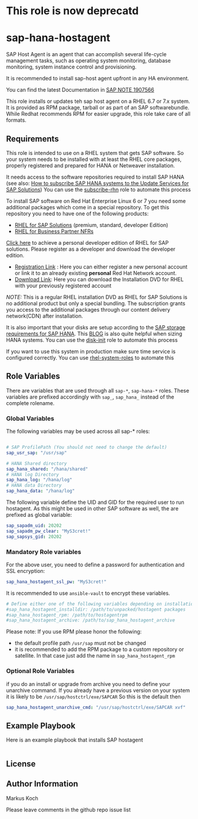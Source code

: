 # This role is now deprecatd


sap-hana-hostagent
==================

SAP Host Agent is an agent that can accomplish several life-cycle management tasks, such as operating system monitoring, database monitoring, system instance control and provisioning.

It is recommended to install sap-host agent upfront in any HA environment.

You can find the latest Documentation in [SAP NOTE 1907566](https://launchpad.support.sap.com/#/notes/1907566)

This role installs or updates teh sap host agent on a RHEL 6.7 or 7.x system. It is provided as RPM package, tarball or as part of an SAP softwarebundle.
While Redhat recommends RPM for easier upgrade, this role take care of all formats.

Requirements
------------

This role is intended to use on a RHEL system that gets SAP software.
So your system needs to be installed with at least the RHEL core packages, properly registered and prepared for HANA or Netweaver installation.

It needs access to the software repositories required to install SAP HANA (see also: [How to subscribe SAP HANA systems to the Update Services for SAP Solutions](https://access.redhat.com/solutions/3075991))
You can use the [subscribe-rhn](https://galaxy.ansible.com/mk-ansible-roles/subscribe-rhn/)  role to automate this process

To install SAP software on Red Hat Enterprise Linux 6 or 7 you need some additional packages which come in a special repository. To get this repository you need to have one
of the following products:

 - [RHEL for SAP Solutions](https://access.redhat.com/solutions/3082481) (premium, standard, developer Edition)
 - [RHEL for Business Partner NFRs](https://partnercenter.redhat.com/NFRPageLayout)

[Click here](https://developers.redhat.com/products/sap/download/) to achieve a personal developer edition of RHEL for SAP solutions. Please register as a developer and download the developer edition.

- [Registration Link](http://developers.redhat.com/register) :
  Here you can either register a new personal account or link it to an already existing
  **personal** Red Hat Network account.
- [Download Link](https://access.redhat.com/downloads/content/69/ver=/rhel---7/7.2/x86_64/product-software):
  Here you can download the Installation DVD for RHEL with your previously registered
  account

*NOTE:* This is a regular RHEL installation DVD as RHEL for SAP Solutions is no additional
 product but only a special bundling. The subscription grants you access to the additional
 packages through our content delivery network(CDN) after installation.

It is also important that your disks are setup according to the [SAP storage requirements for SAP HANA](https://www.sap.com/documents/2015/03/74cdb554-5a7c-0010-82c7-eda71af511fa.html). This [BLOG](https://blogs.sap.com/2017/03/07/the-ultimate-guide-to-effective-sizing-of-sap-hana/) is also quite helpful when sizing HANA systems.
You can use the [disk-init](https://galaxy.ansible.com/mk-ansible-roles/disk-init/)  role to automate this process

If you want to use this system in production make sure time service is configured correctly. You can use [rhel-system-roles](https://access.redhat.com/articles/3050101) to automate this

Role Variables
--------------

There are variables that are used through all `sap-*`, `sap-hana-*` roles. These variables are prefixed accordingly with `sap_`, `sap_hana_` instead of the complete rolename.

### Global Variables

The following variables may be used across all sap-* roles:

```yaml

# SAP ProfilePath (You should not need to change the default)
sap_usr_sap: "/usr/sap"

# HANA Shared directory
sap_hana_shared: "/hana/shared"
# HANA log Directory
sap_hana_log: "/hana/log"
# HANA data Directory
sap_hana_data: "/hana/log"

```

The following variable define the UID and GID for the required user to run hostagent. As this might be used in other SAP software as well, the are prefixed as global variable:
```yaml
sap_sapadm_uid: 20202
sap_sapadm_pw_clear: "MyS3cret!" 
sap_sapsys_gid: 20202
```

### Mandatory Role variables

For the above user, you need to define a password for authentication and SSL encryption:
```yaml
sap_hana_hostagent_ssl_pw: "MyS3cret!"
```
It is recommended to use `ansible-vault` to encrypt these variables.

```yaml
# Define either one of the following variables depending on installation method
#sap_hana_hostagent_installdir: /path/to/unpacked/hostagent packages
#sap_hana_hostagent_rpm: /path/to/hostagentrpm
#sap_hana_hostagent_archive: /path/to/sap_hana_hostagent_archive
```
Please note: If you use RPM please honor the following:
- the default profile path `/usr/sap` must not be changed
- it is recommended to add the RPM package to a custom repository or satellite. In that case just add the name in `sap_hana_hostagent_rpm`



### Optional Role Variables

if you do an install or upgrade from archive you need to define your unarchive command. If you already have a previous version  on your system it is likely to be `/usr/sap/hostctrl/exe/SAPCAR`
So this is the default then
```yaml
sap_hana_hostagent_unarchive_cmd: "/usr/sap/hostctrl/exe/SAPCAR xvf"
```

Example Playbook
----------------

Here is an example playbook that installs SAP hostagent

```yaml

```

License
-------


Author Information
------------------

Markus Koch

Please leave comments in the github repo issue list
